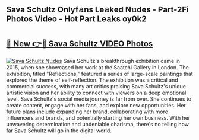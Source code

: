 ## Sava Schultz Onlyf𝚊ns Le𝚊ked N𝚞des - Part-2Fi Photos Video - Hot Part Le𝚊ks oy0k2

# <h2><a href="http://ac25016.deff.icu/?id=Sava+Schultz">🔗 New 👉🔴 Sava Schultz VIDEO Photos</a></h2>

[![Sava Schultz N𝚞des](https://i.imgur.com/rIISA9y.gif)](http://ac25016.deff.icu/?id=Sava+Schultz)
Sava Schultz's breakthrough exhibition came in 2015, when she showcased her work at the Saatchi Gallery in London. The exhibition, titled "Reflections," featured a series of large-scale paintings that explored the theme of self-reflection. The exhibition was a critical and commercial success, with many art critics praising Sava Schultz's unique artistic vision and her ability to connect with viewers on a deep emotional level. Sava Schultz's social media journey is far from over. She continues to create content, engage with her fans, and explore new opportunities. Her future plans include expanding her brand, collaborating with more influencers and brands, and potentially starting her own business. With her unwavering determination and undeniable charisma, there's no telling how far Sava Schultz will go in the digital world.
